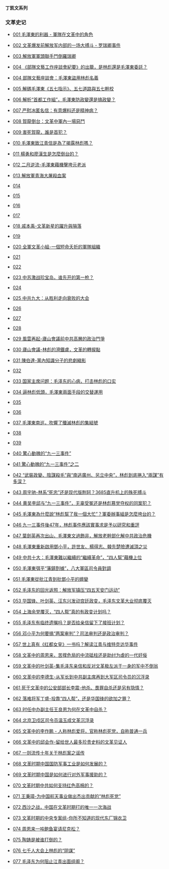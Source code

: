 #### 丁凯文系列

### 文革史记


- [001 毛澤東的利器 - 軍隊在文革中的角色  ](https://youtu.be/Tbza4HAv5yM)
- [002 文革爆发前解放军内部的一场大搏斗 - 罗瑞卿事件](https://youtu.be/26kdjl5y3D0)
- [003 解放軍軍頭聯手鬥倒羅瑞卿](https://youtu.be/ArgDWpVrf8c)
- [004 《部隊文藝工作座談會紀要》的出籠，是林彪還是毛澤東委託？](https://youtu.be/RSf6u7XsLHg)
- [004 部隊文藝座談會：毛澤東盜用林彪名義](https://youtu.be/5og9jMxVz-0)
- [005 解碼毛澤東《五七指示》、五七道路與五七幹校 ](https://youtu.be/Se3dhtxNB-Y)
- [006 解析“首都工作組”，毛澤東防政變還是搞政變？](https://youtu.be/Rm7QkarRke4)
- [007 严慰冰匿名信：有意爆料还是精神病？](https://youtu.be/PGhFZ3EBxkw)
- [008 賀龍倒台：文革中軍內一場惡鬥](https://youtu.be/Bk0uOR6y1xE)
- [009 害死賀龍，誰是首犯？](https://youtu.be/wV3I8fjXJXA)

- [010 毛澤東致江青信是為了揭露林彪嗎？](https://youtu.be/RS80Uc7Mnr8)
- [011 楊勇和廖漢生是怎麼倒台的？](https://youtu.be/o2SyXMV3juo)
- [012 二月逆流-毛澤東藉機擊垮元老派](https://youtu.be/5cDXifAOO2g)
- [013 解放軍青海大屠殺血案](https://youtu.be/DkuOyePxBbM)
- [014   ]()
- [015   ]()
- [016   ]()
- [017   ]()
- [018 戚本禹-文革新星的躍升與隕落](https://youtu.be/b1pxcw5leMc)
- [019   ]()

- [020 全軍文革小組-一個短命夭折的軍隊組織](https://youtu.be/rrbG3jHQtdI)
- [021   ]()
- [022   ]()
- [023 中苏激战珍宝岛，谁先开的第一枪？](https://youtu.be/KD9H0oAj4Ac)
- [024   ]()
- [025 中共九大：从胜利走向衰败的大会](https://youtu.be/web9D4hZ-P4)
- [026   ]()
- [027   ]()
- [028   ]()
- [029 風雲再起-廬山會議前中共高層的政治鬥爭](https://youtu.be/_CNDKMfWfjo)

- [030 廬山會議-林彪的滑鐵盧，文革的轉捩點](https://youtu.be/25DaNFSMrk8)
- [031 陳伯達-黨內知識分子的悲劇縮影](https://youtu.be/ZILHouWaykg)
- [032   ]()
- [033 国家主席问题：毛泽东的心病，打击林彪的口实](https://youtu.be/v5BHShXFBjM)
- [034 逼林彪低頭，毛澤東兩面手段的交替運用](https://youtu.be/MHiGm4Q0AVk)
- [035   ]()
- [036   ]()
- [037 毛澤東南巡，吹響了殲滅林彪的集結號](https://youtu.be/F3mLqe4ZwRw)
- [038   ]()
- [039   ]()

- [040 驚心動魄的“九一三事件”](https://youtu.be/jutFhkxN-RI)
- [041 驚心動魄的“九一三事件”之二](https://youtu.be/1btb097TROI)
- [042 “武裝政變、陰謀殺毛”與“南逃廣州、另立中央”，林彪到底捲入“兩謀”有多深？](https://youtu.be/SvPyO1doSEM)
- [043 周宇驰-林系“死忠”还是现代版荆轲？3685直升机上的殊死搏斗](https://youtu.be/F2UszbadkSM)
- [044 黄吴李邱与“九一三事件”，无辜受冤还是林彪篡党夺权的同案犯？](https://youtu.be/y1XUb8yx0p4)
- [045 毛澤東為什麼說“林彪幫了我一個大忙”？軍委辦事組是怎麼垮台的？](https://youtu.be/gGXH64xXpas)
- [046 九一三事件後47年，林彪事件應該實事求是予以研究和重評](https://youtu.be/hE4SycxwSXs)
- [047 葉劍英再次出山，毛澤東文過飾非，解放老幹部化解中共政治危機](https://youtu.be/lQn8MYlk24k)
- [048 毛澤東重新啟用鄧小平，許世友、楊得志、韓先楚險遭滅頂之災](https://youtu.be/oQDjTTQkjMA)
- [049 中共十大：毛澤東難以繼續的“繼續革命”，“四人幫”藉機上位](https://youtu.be/BozkVGJOgDs)

- [050 毛澤東弭平“藩鎮割據”，八大軍區司令員對調](https://youtu.be/HXWyxh4T2HA)
- [051 毛澤東從批江青到批鄧小平的嬗變](https://youtu.be/qYkdiqmQ5Zg)
- [052 毛泽东的回光返照：解放军镇压“四五天安门运动”](https://youtu.be/cCpU1JkgrMw)
- [053 华国锋、叶剑英、汪东兴发动宫廷政变，毛泽东文革大业彻底覆灭](https://youtu.be/6XN4ZJlYdhE)
- [054 上海余党覆灭，“四人帮”真的有政变计划吗？](https://youtu.be/p-b9Ob6xxJ0)
- [055 毛泽东有临终遗嘱吗？是否给亲信留下了接班计划？](https://youtu.be/6N34_jNAfiM)
- [056 邓小平为何要搞“两案审判”？司法审判还是政治审判？](https://youtu.be/wwFc5RoQqo4)
- [057 世上真有《红都女皇》一书吗？解读江青与维特克访华事件](https://youtu.be/m3BIVJoo1-A)
- [058 文革中的周恩来，苦撑危局的中流砥柱还是助纣为虐的一代奸佞](https://youtu.be/nXYQFbPEUuk)
- [059 文革中的叶剑英-集毛泽东亲信和反对文革极左派于一身的军中不倒翁](https://youtu.be/_1EDAc6u7u4)

- [060 文革中的李德生-从军长到中共副主席再到大军区司令员的沉浮录](https://youtu.be/vYI4WQTQNTU)
- [061 死于文革中的公安部部长李震-他杀、畏罪自杀还是另有隐情？](https://youtu.be/xxFRixtaRFc)
- [062 落难将军丁盛-投靠“四人帮”，还是华国锋的欲加之罪？](https://youtu.be/Ko3l-xNPgNI)
- [063 时任中办副主任王良恩为何在文革中自杀？](https://youtu.be/F_LdtlNO2t0)
- [064 北京卫戍区司令员温玉成文革沉浮录](https://youtu.be/GrlmRmzcnvY)
- [065 文革中的李作鹏 - 人称林彪爱将，官称林彪死党，自称普通一兵](https://youtu.be/cpvpF_GsVJo)
- [066 文革中的邱会作-留给世人最多珍贵史料的文革见证人](https://youtu.be/XcfP3VD0izc)
- [067 一则流传十年关于林彪案之谣传](https://youtu.be/0RYcANtZZeo)
- [068 文革时期中国国防军事工业是如何发展的？](https://youtu.be/thEPLKnveLk)
- [069 文革时期中国是如何进行对外军事援助的？](https://youtu.be/9BBqXEvMMtg)

- [070 文革时期中共如何支持红色高棉的？](https://youtu.be/Y_hzxDFuP_k)
- [071 王秉璋-为中国航天事业做出杰出贡献的“林彪死党”](https://youtu.be/DaA3Qn108uQ)
- [072 西沙之战，中国在文革时期打的唯一一次海战](https://youtu.be/MU6w615PWpQ)
- [073 文革时期的中央专案组-你所不知道的现代东厂锦衣卫](https://youtu.be/CNqn7gVmark)
- [074 周恩来一吨鲍鱼宴请尼克松？](https://youtu.be/Q9WomW1b8p8)
- [075 陶铸是被谁打倒的？](https://youtu.be/d4jS0tkqPc0)
- [076 七千人大会上林彪的“阴谋”](https://youtu.be/MtiZy7adCoU)
- [077 毛泽东为何阻止江青出面组阁？ ](https://youtu.be/nem4rHGwuNw)
